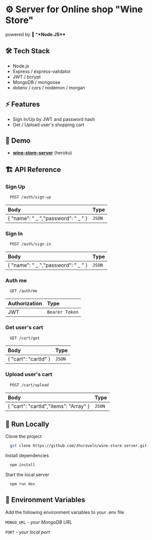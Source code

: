 # ⚙️ Server for Online shop "Wine Store"

powered by 💚 \***\*Node.JS\*\***

## 🛠 Tech Stack

- Node.js
- Express / express-validator
- JWT / bcrypt
- MongoDB / mongoose
- dotenv / cors / nodemon / morgan

## ⚡️ Features

- Sign In/Up by JWT and password hash
- Get / Upload user's shopping cart

## 👀 Demo

- **[wine-store-server](https://wine-store-server.herokuapp.com/)** (heroku)

## 🏗 API Reference

### Sign Up

```bash
  POST /auth/sign-up
```

| Body                                | Type   |
| :---------------------------------- | :----- |
| { "name": " _ ","password": " _ " } | `JSON` |

### Sign In

```bash
  POST /auth/sign-in
```

| Body                                | Type   |
| :---------------------------------- | :----- |
| { "name": " _ ","password": " _ " } | `JSON` |

### Auth me

```bash
  GET /auth/me
```

| Authorization | Type           |
| :------------ | :------------- |
| JWT           | `Bearer Token` |

### Get user's cart

```bash
  GET /cart/get
```

| Body                 | Type   |
| :------------------- | :----- |
| { "cart": "cartId" } | `JSON` |

### Upload user's cart

```bash
  POST /cart/upload
```

| Body                                  | Type   |
| :------------------------------------ | :----- |
| { "cart": "cartId","items": "Array" } | `JSON` |

## 🚚 Run Locally

Clone the project

```bash
  git clone https://github.com/zhuraveln/wine-store-server.git
```

Install dependencies

```bash
  npm install
```

Start the local server

```bash
  npm run dev
```

## 🔐 Environment Variables

Add the following environment variables to your .env file

`MONGO_URL` - _your MongoDB URL_

`PORT` - _your local port_
